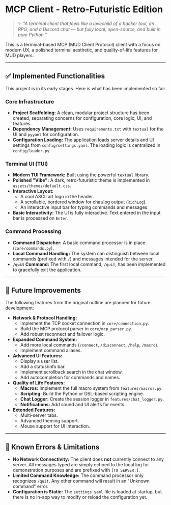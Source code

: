 # MCP Client - Retro-Futuristic Edition

> ✨ *“A terminal client that feels like a lovechild of a hacker tool, an RPG, and a Discord chat — but fully local, open-source, and built in pure Python.”*

This is a terminal-based MCP (MUD Client Protocol) client with a focus on modern UX, a polished terminal aesthetic, and quality-of-life features for MUD players.

---

## ✅ Implemented Functionalities

This project is in its early stages. Here is what has been implemented so far:

### **Core Infrastructure**
*   **Project Scaffolding:** A clean, modular project structure has been created, separating concerns for configuration, core logic, UI, and features.
*   **Dependency Management:** Uses `requirements.txt` with `textual` for the UI and `pyyaml` for configuration.
*   **Configuration Loading:** The application loads server details and UI settings from `config/settings.yaml`. The loading logic is centralized in `config/loader.py`.

### **Terminal UI (TUI)**
*   **Modern TUI Framework:** Built using the powerful `textual` library.
*   **Polished "Vibe":** A dark, retro-futuristic theme is implemented in `assets/themes/default.css`.
*   **Interactive Layout:**
    *   A cool ASCII art logo in the header.
    *   A scrollable, bordered window for chat/log output (`RichLog`).
    *   An interactive input bar for typing commands and messages.
*   **Basic Interactivity:** The UI is fully interactive. Text entered in the input bar is processed on `Enter`.

### **Command Processing**
*   **Command Dispatcher:** A basic command processor is in place (`core/commands.py`).
*   **Local Command Handling:** The system can distinguish between local commands (prefixed with `/`) and messages intended for the server.
*   **`/quit` Command:** The first local command, `/quit`, has been implemented to gracefully exit the application.

---

## 🚀 Future Improvements

The following features from the original outline are planned for future development:

*   **Network & Protocol Handling:**
    *   Implement the TCP socket connection in `core/connection.py`.
    *   Build the MCP protocol parser in `core/mcp_parser.py`.
    *   Add robust reconnect and failover logic.
*   **Expanded Command System:**
    *   Add more local commands (`/connect`, `/disconnect`, `/help`, `/macro`).
    *   Implement command aliases.
*   **Advanced UI Features:**
    *   Display a user list.
    *   Add a status/info bar.
    *   Implement scrollback search in the chat window.
    *   Add autocompletion for commands and names.
*   **Quality of Life Features:**
    *   **Macros:** Implement the full macro system from `features/macros.py`.
    *   **Scripting:** Build the Python or DSL-based scripting engine.
    *   **Chat Logger:** Create the session logger in `features/chat_logger.py`.
    *   **Notifications:** Add sound and UI alerts for events.
*   **Extended Features:**
    *   Multi-server tabs.
    *   Advanced theming support.
    *   Mouse support for UI interaction.

---

## 🐞 Known Errors & Limitations

*   **No Network Connectivity:** The client does **not** currently connect to any server. All messages typed are simply echoed to the local log for demonstration purposes and are prefixed with `[TO SERVER:]`.
*   **Limited Command Knowledge:** The command processor only recognizes `/quit`. Any other command will result in an "Unknown command" error.
*   **Configuration is Static:** The `settings.yaml` file is loaded at startup, but there is no in-app way to modify or reload the configuration yet.
